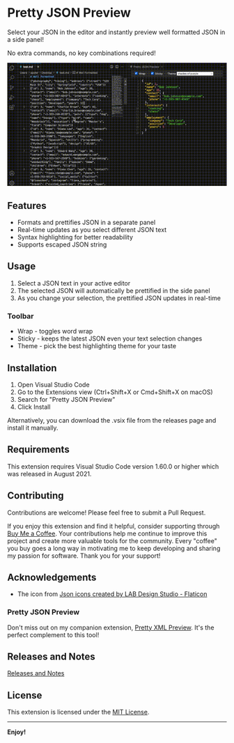 # Pretty JSON Preview

Select your JSON in the editor and instantly preview well formatted JSON in a side panel!

No extra commands, no key combinations required!

![Pretty JSON Preview Basic Features](resources/prettyJsonPreview1.gif)

## Features

- Formats and prettifies JSON in a separate panel
- Real-time updates as you select different JSON text
- Syntax highlighting for better readability
- Supports escaped JSON string

## Usage

1. Select a JSON text in your active editor
2. The selected JSON will automatically be prettified in the side panel
3. As you change your selection, the prettified JSON updates in real-time

### Toolbar

- Wrap - toggles word wrap
- Sticky - keeps the latest JSON even your text selection changes
- Theme - pick the best highlighting theme for your taste

## Installation

1. Open Visual Studio Code
2. Go to the Extensions view (Ctrl+Shift+X or Cmd+Shift+X on macOS)
3. Search for "Pretty JSON Preview"
4. Click Install

Alternatively, you can download the .vsix file from the releases page and install it manually.

## Requirements

This extension requires Visual Studio Code version 1.60.0 or higher which was released in August 2021.

## Contributing

Contributions are welcome! Please feel free to submit a Pull Request.

If you enjoy this extension and find it helpful, consider supporting through [Buy Me a Coffee](https://buymeacoffee.com/applerk). Your contributions help me continue to improve this project and create more valuable tools for the community. Every "coffee" you buy goes a long way in motivating me to keep developing and sharing my passion for software. Thank you for your support!

## Acknowledgements

- The icon from [Json icons created by LAB Design Studio - Flaticon](https://www.flaticon.com/free-icons/json)

### Pretty JSON Preview

Don't miss out on my companion extension, [Pretty XML Preview](https://marketplace.visualstudio.com/items?itemName=appler.pretty-xml-preview). It's the perfect complement to this tool!

## Releases and Notes

[Releases and Notes](https://github.com/appler1009/vscode-json-prettify/releases)

## License

This extension is licensed under the [MIT License](LICENSE).

---

**Enjoy!**